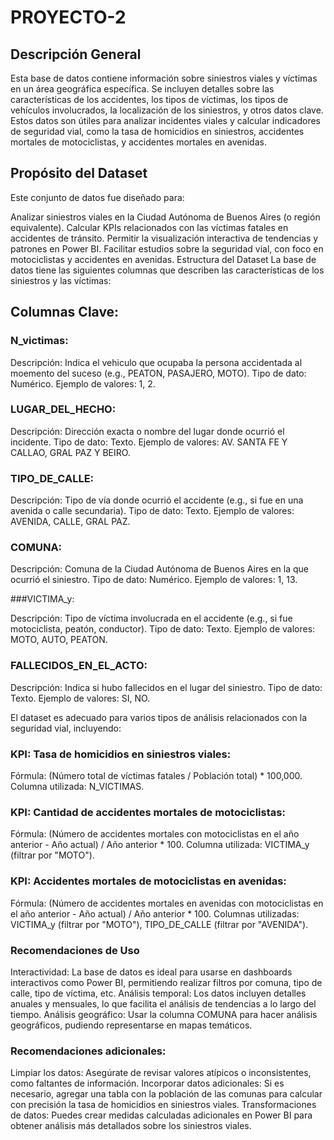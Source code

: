 # PROYECTO-2

## Descripción General

Esta base de datos contiene información sobre siniestros viales y víctimas en un área geográfica específica. Se incluyen detalles sobre las características de los accidentes, los tipos de víctimas, los tipos de vehículos involucrados, la localización de los siniestros, y otros datos clave. Estos datos son útiles para analizar incidentes viales y calcular indicadores de seguridad vial, como la tasa de homicidios en siniestros, accidentes mortales de motociclistas, y accidentes mortales en avenidas.

## Propósito del Dataset

Este conjunto de datos fue diseñado para:

Analizar siniestros viales en la Ciudad Autónoma de Buenos Aires (o región equivalente).
Calcular KPIs relacionados con las víctimas fatales en accidentes de tránsito.
Permitir la visualización interactiva de tendencias y patrones en Power BI.
Facilitar estudios sobre la seguridad vial, con foco en motociclistas y accidentes en avenidas.
Estructura del Dataset
La base de datos tiene las siguientes columnas que describen las características de los siniestros y las víctimas:

## Columnas Clave:
### N_victimas:

Descripción: Indica el vehiculo que ocupaba la persona accidentada al moemento del suceso (e.g., PEATON, PASAJERO, MOTO).
Tipo de dato: Numérico.
Ejemplo de valores: 1, 2.



### LUGAR_DEL_HECHO:

Descripción: Dirección exacta o nombre del lugar donde ocurrió el incidente.
Tipo de dato: Texto.
Ejemplo de valores: AV. SANTA FE Y CALLAO, GRAL PAZ Y BEIRO.

### TIPO_DE_CALLE:

Descripción: Tipo de vía donde ocurrió el accidente (e.g., si fue en una avenida o calle secundaria).
Tipo de dato: Texto.
Ejemplo de valores: AVENIDA, CALLE, GRAL PAZ.


### COMUNA:

Descripción: Comuna de la Ciudad Autónoma de Buenos Aires en la que ocurrió el siniestro.
Tipo de dato: Numérico.
Ejemplo de valores: 1, 13.


###VICTIMA_y:

Descripción: Tipo de víctima involucrada en el accidente (e.g., si fue motociclista, peatón, conductor).
Tipo de dato: Texto.
Ejemplo de valores: MOTO, AUTO, PEATON.

### FALLECIDOS_EN_EL_ACTO:

Descripción: Indica si hubo fallecidos en el lugar del siniestro.
Tipo de dato: Texto.
Ejemplo de valores: SI, NO.

El dataset es adecuado para varios tipos de análisis relacionados con la seguridad vial, incluyendo:

### KPI: Tasa de homicidios en siniestros viales:

Fórmula: (Número total de víctimas fatales / Población total) * 100,000.
Columna utilizada: N_VICTIMAS.

### KPI: Cantidad de accidentes mortales de motociclistas:

Fórmula: (Número de accidentes mortales con motociclistas en el año anterior - Año actual) / Año anterior * 100.
Columna utilizada: VICTIMA_y (filtrar por "MOTO").

### KPI: Accidentes mortales de motociclistas en avenidas:

Fórmula: (Número de accidentes mortales en avenidas con motociclistas en el año anterior - Año actual) / Año anterior * 100.
Columnas utilizadas: VICTIMA_y (filtrar por "MOTO"), TIPO_DE_CALLE (filtrar por "AVENIDA").

### Recomendaciones de Uso
Interactividad: La base de datos es ideal para usarse en dashboards interactivos como Power BI, permitiendo realizar filtros por comuna, tipo de calle, tipo de víctima, etc.
Análisis temporal: Los datos incluyen detalles anuales y mensuales, lo que facilita el análisis de tendencias a lo largo del tiempo.
Análisis geográfico: Usar la columna COMUNA para hacer análisis geográficos, pudiendo representarse en mapas temáticos.


### Recomendaciones adicionales:
Limpiar los datos: Asegúrate de revisar valores atípicos o inconsistentes, como faltantes de información.
Incorporar datos adicionales: Si es necesario, agregar una tabla con la población de las comunas para calcular con precisión la tasa de homicidios en siniestros viales.
Transformaciones de datos: Puedes crear medidas calculadas adicionales en Power BI para obtener análisis más detallados sobre los siniestros viales.
